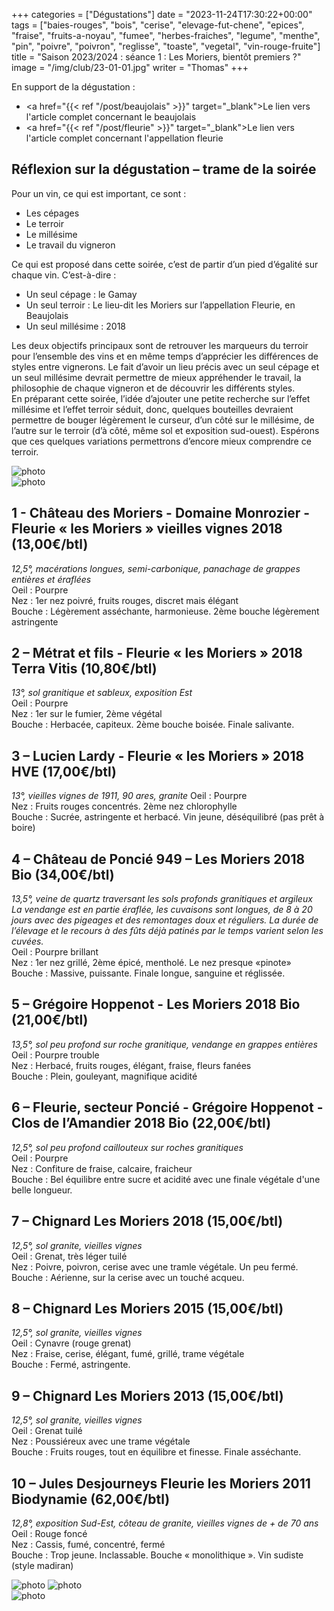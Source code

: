 +++
categories = ["Dégustations"]
date = "2023-11-24T17:30:22+00:00"
tags = ["baies-rouges", "bois", "cerise", "elevage-fut-chene", "epices", "fraise", "fruits-a-noyau", "fumee", "herbes-fraiches", "legume", "menthe", "pin", "poivre", "poivron", "reglisse", "toaste", "vegetal", "vin-rouge-fruite"]
title = "Saison 2023/2024 : séance 1 : Les Moriers, bientôt premiers ?"
image = "/img/club/23-01-01.jpg"
writer = "Thomas"
+++

En support de la dégustation :  
* <a href="{{< ref "/post/beaujolais" >}}" target="_blank">Le lien vers l'article complet concernant le beaujolais</a>
* <a href="{{< ref "/post/fleurie" >}}" target="_blank">Le lien vers l'article complet concernant l'appellation fleurie</a>

## Réflexion sur la dégustation – trame de la soirée

Pour un vin, ce qui est important, ce sont :

* Les cépages
* Le terroir
* Le millésime
* Le travail du vigneron

Ce qui est proposé dans cette soirée, c’est de partir d’un pied d’égalité sur chaque vin. C’est-à-dire :

* Un seul cépage : le Gamay
* Un seul terroir : Le lieu-dit les Moriers sur l’appellation Fleurie, en Beaujolais
* Un seul millésime : 2018

Les deux objectifs principaux sont de retrouver les marqueurs du terroir pour l’ensemble des vins et en même temps d’apprécier les différences de styles entre vignerons.
Le fait d’avoir un lieu précis avec un seul cépage et un seul millésime devrait permettre de mieux appréhender le travail, la philosophie de chaque vigneron et de découvrir les différents styles.  
En préparant cette soirée, l’idée d’ajouter une petite recherche sur l’effet millésime et l’effet terroir séduit, donc, quelques bouteilles devraient permettre de bouger légèrement le curseur, d’un côté sur le millésime, de l’autre sur le terroir (d’à côté, même sol et exposition sud-ouest).
Espérons que ces quelques variations permettrons d’encore mieux comprendre ce terroir.
  
![photo][2]  
![photo][3]

## 1 - Château des Moriers - Domaine Monrozier - Fleurie « les Moriers » vieilles vignes 2018 (13,00€/btl)

_12,5°, macérations longues, semi-carbonique, panachage de grappes entières et éraflées_  
Oeil : Pourpre  
Nez : 1er nez poivré, fruits rouges, discret mais élégant  
Bouche : Légèrement asséchante, harmonieuse. 2ème bouche légèrement astringente

## 2 – Métrat et fils - Fleurie « les Moriers » 2018 Terra Vitis (10,80€/btl)

_13°, sol granitique et sableux, exposition Est_  
Oeil : Pourpre  
Nez : 1er sur le fumier, 2ème végétal  
Bouche : Herbacée, capiteux. 2ème bouche boisée. Finale salivante.

## 3 – Lucien Lardy - Fleurie « les Moriers » 2018 HVE (17,00€/btl)

_13°, vieilles vignes de 1911, 90 ares, granite_
Oeil : Pourpre  
Nez : Fruits rouges concentrés. 2ème nez chlorophylle  
Bouche : Sucrée, astringente et herbacé. Vin jeune, déséquilibré (pas prêt à boire)

## 4 – Château de Poncié 949 – Les Moriers 2018 Bio (34,00€/btl)

_13,5°, veine de quartz traversant les sols profonds granitiques et argileux_  
_La vendange est en partie éraflée, les cuvaisons sont longues, de 8 à 20 jours avec des pigeages et des remontages doux et réguliers._ _La durée de l’élevage et le recours à des fûts déjà patinés par le temps varient selon les cuvées._  
Oeil : Pourpre brillant  
Nez :  1er nez grillé, 2ème épicé, mentholé. Le nez presque «pinote»  
Bouche : Massive, puissante. Finale longue, sanguine et réglissée.

## 5 – Grégoire Hoppenot - Les Moriers 2018 Bio (21,00€/btl)

_13,5°, sol peu profond sur roche granitique, vendange en grappes entières_  
Oeil : Pourpre trouble  
Nez :  Herbacé, fruits rouges, élégant, fraise, fleurs fanées  
Bouche : Plein, gouleyant, magnifique acidité

## 6 – Fleurie, secteur Poncié - Grégoire Hoppenot - Clos de l’Amandier 2018 Bio (22,00€/btl)

_12,5°, sol peu profond caillouteux sur roches granitiques_  
Oeil : Pourpre  
Nez :  Confiture de fraise, calcaire, fraicheur  
Bouche : Bel équilibre entre sucre et acidité avec une finale végétale d'une belle longueur.

## 7 – Chignard Les Moriers 2018 (15,00€/btl)

_12,5°, sol granite, vieilles vignes_  
Oeil : Grenat, très léger tuilé  
Nez :  Poivre, poivron, cerise avec une tramle végétale. Un peu fermé.  
Bouche : Aérienne, sur la cerise avec un touché acqueu.

## 8 – Chignard Les Moriers 2015 (15,00€/btl)

_12,5°, sol granite, vieilles vignes_  
Oeil : Cynavre (rouge grenat)  
Nez : Fraise, cerise, élégant, fumé, grillé, trame végétale  
Bouche : Fermé, astringente.

## 9 – Chignard Les Moriers 2013 (15,00€/btl) <i class="fa fa-plus-circle"></i>

_12,5°, sol granite, vieilles vignes_  
Oeil : Grenat tuilé  
Nez : Poussiéreux avec une trame végétale  
Bouche : Fruits rouges, tout en équilibre et finesse. Finale asséchante.

## 10 – Jules Desjourneys Fleurie les Moriers 2011 Biodynamie (62,00€/btl)

_12,8°, exposition Sud-Est, côteau de granite, vieilles vignes de + de 70 ans_  
Oeil : Rouge foncé  
Nez : Cassis, fumé, concentré, fermé  
Bouche : Trop jeune. Inclassable. Bouche « monolithique ». Vin sudiste (style madiran)

![photo][1]
![photo][2]  
![photo][3]

[1]: /img/club/23-01-01.jpg
[2]: /img/club/23-01-02.jpg
[3]: /img/club/23-01-03.jpg
